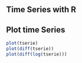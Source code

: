 ## Time Series with R

## Plot time Series

```R
plot(tserie)
plot(diff(tserie))
plot(diff(log(tserie)))

